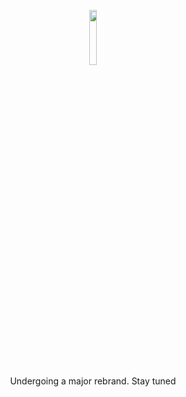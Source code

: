 <p align="center">
  <img width="15%" src="https://system41.github.io/.github/profile/icons/sys41.png">
  <br />
  Undergoing a major rebrand. Stay tuned
</p>
